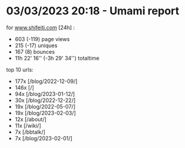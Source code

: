 # 03/03/2023 20:18 - Umami report
for www.shifeiti.com [24h] :

 - 603 (-119) page views
 - 215 (-17) uniques
 - 167 (8) bounces
 - 11h 22' 16'' (-3h 29' 34'') totaltime


top 10 urls:
 - 177x [/blog/2022-12-09/]
 - 146x [/]
 - 94x [/blog/2023-01-12/]
 - 30x [/blog/2022-12-22/]
 - 19x [/blog/2022-05-07/]
 - 19x [/blog/2023-02-03/]
 - 12x [/about/]
 - 11x [/wiki/]
 - 7x [/bbtalk/]
 - 7x [/blog/2023-02-01/]



